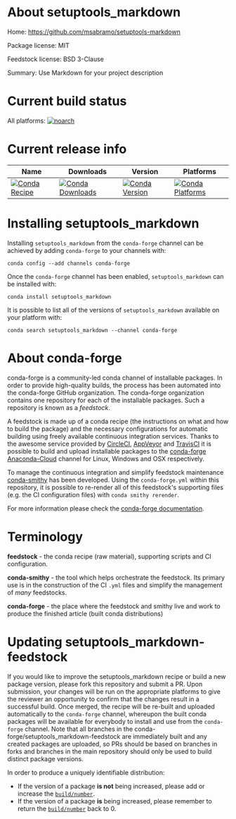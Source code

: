 About setuptools_markdown
=========================

Home: https://github.com/msabramo/setuptools-markdown

Package license: MIT

Feedstock license: BSD 3-Clause

Summary: Use Markdown for your project description



Current build status
====================

All platforms:
[![noarch](https://img.shields.io/circleci/project/github/conda-forge/setuptools_markdown-feedstock/master.svg?label=noarch)](https://circleci.com/gh/conda-forge/setuptools_markdown-feedstock)

Current release info
====================

| Name | Downloads | Version | Platforms |
| --- | --- | --- | --- |
| [![Conda Recipe](https://img.shields.io/badge/recipe-setuptools_markdown-green.svg)](https://anaconda.org/conda-forge/setuptools_markdown) | [![Conda Downloads](https://img.shields.io/conda/dn/conda-forge/setuptools_markdown.svg)](https://anaconda.org/conda-forge/setuptools_markdown) | [![Conda Version](https://img.shields.io/conda/vn/conda-forge/setuptools_markdown.svg)](https://anaconda.org/conda-forge/setuptools_markdown) | [![Conda Platforms](https://img.shields.io/conda/pn/conda-forge/setuptools_markdown.svg)](https://anaconda.org/conda-forge/setuptools_markdown) |

Installing setuptools_markdown
==============================

Installing `setuptools_markdown` from the `conda-forge` channel can be achieved by adding `conda-forge` to your channels with:

```
conda config --add channels conda-forge
```

Once the `conda-forge` channel has been enabled, `setuptools_markdown` can be installed with:

```
conda install setuptools_markdown
```

It is possible to list all of the versions of `setuptools_markdown` available on your platform with:

```
conda search setuptools_markdown --channel conda-forge
```


About conda-forge
=================

conda-forge is a community-led conda channel of installable packages.
In order to provide high-quality builds, the process has been automated into the
conda-forge GitHub organization. The conda-forge organization contains one repository
for each of the installable packages. Such a repository is known as a *feedstock*.

A feedstock is made up of a conda recipe (the instructions on what and how to build
the package) and the necessary configurations for automatic building using freely
available continuous integration services. Thanks to the awesome service provided by
[CircleCI](https://circleci.com/), [AppVeyor](http://www.appveyor.com/)
and [TravisCI](https://travis-ci.org/) it is possible to build and upload installable
packages to the [conda-forge](https://anaconda.org/conda-forge)
[Anaconda-Cloud](http://docs.anaconda.org/) channel for Linux, Windows and OSX respectively.

To manage the continuous integration and simplify feedstock maintenance
[conda-smithy](http://github.com/conda-forge/conda-smithy) has been developed.
Using the ``conda-forge.yml`` within this repository, it is possible to re-render all of
this feedstock's supporting files (e.g. the CI configuration files) with ``conda smithy rerender``.

For more information please check the [conda-forge documentation](https://conda-forge.org/docs/).

Terminology
===========

**feedstock** - the conda recipe (raw material), supporting scripts and CI configuration.

**conda-smithy** - the tool which helps orchestrate the feedstock.
                   Its primary use is in the construction of the CI ``.yml`` files
                   and simplify the management of *many* feedstocks.

**conda-forge** - the place where the feedstock and smithy live and work to
                  produce the finished article (built conda distributions)


Updating setuptools_markdown-feedstock
======================================

If you would like to improve the setuptools_markdown recipe or build a new
package version, please fork this repository and submit a PR. Upon submission,
your changes will be run on the appropriate platforms to give the reviewer an
opportunity to confirm that the changes result in a successful build. Once
merged, the recipe will be re-built and uploaded automatically to the
`conda-forge` channel, whereupon the built conda packages will be available for
everybody to install and use from the `conda-forge` channel.
Note that all branches in the conda-forge/setuptools_markdown-feedstock are
immediately built and any created packages are uploaded, so PRs should be based
on branches in forks and branches in the main repository should only be used to
build distinct package versions.

In order to produce a uniquely identifiable distribution:
 * If the version of a package **is not** being increased, please add or increase
   the [``build/number``](http://conda.pydata.org/docs/building/meta-yaml.html#build-number-and-string).
 * If the version of a package **is** being increased, please remember to return
   the [``build/number``](http://conda.pydata.org/docs/building/meta-yaml.html#build-number-and-string)
   back to 0.